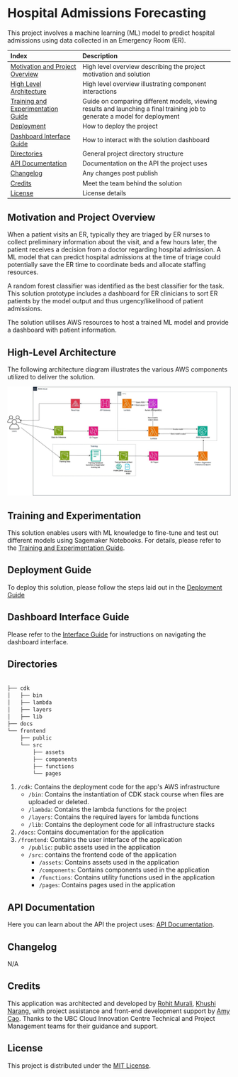 
# Hospital Admissions Forecasting

This project involves a machine learning (ML) model to predict hospital admissions using data collected in an Emergency Room (ER).


| Index                                               | Description                                             |
| :-------------------------------------------------- | :------------------------------------------------------ |
| [Motivation and Project Overview](#motivation-and-project-overview) | High level overview describing the project motivation and solution |
| [High Level Architecture](#high-level-architecture) | High level overview illustrating component interactions |
| [Training and Experimentation Guide](#training-and-experimentation) | Guide on comparing different models, viewing results and launching a final training job to generate a model for deployment |
| [Deployment](#deployment-guide)                     | How to deploy the project                               |
| [Dashboard Interface Guide](#dashboard-interface-guide)                           | How to interact with the solution dashboard                                    |
| [Directories](#directories)                         | General project directory structure                     |
| [API Documentation](#api-documentation)             | Documentation on the API the project uses               |
| [Changelog](#changelog)                             | Any changes post publish                                |
| [Credits](#credits)                                 | Meet the team behind the solution                       |
| [License](#license)                                 | License details                                         |

## Motivation and Project Overview

When a patient visits an ER, typically they are triaged by ER nurses to collect preliminary information about the visit, and a few hours later, the patient receives a decision from a doctor regarding hospital admission. A ML model that can predict hospital admissions at the time of triage could potentially save the ER time to coordinate beds and allocate staffing resources.

A random forest classifier was identified as the best classifier for the task. This solution prototype includes a dashboard for ER clinicians to sort ER patients by the model output and thus urgency/likelihood of patient admissions.

The solution utilises AWS resources to host a trained ML model and provide a dashboard with patient information.

## High-Level Architecture

The following architecture diagram illustrates the various AWS components utilized to deliver the solution.

![Architecture Diagram](./docs/images/architecture.jpg)


## Training and Experimentation

This solution enables users with ML knowledge to fine-tune and test out different models using Sagemaker Notebooks. For details, please refer to the [Training and Experimentation Guide](./docs/Training-and-experimentation-guide.pdf).

## Deployment Guide

To deploy this solution, please follow the steps laid out in the [Deployment Guide](./docs/deploymentGuide.md)

## Dashboard Interface Guide

Please refer to the [Interface Guide](./docs/interfaceGuide.md) for instructions on navigating the dashboard interface.

<!-- ![Dashboard Preview](https://placehold.co/600x400) -->
<!-- *Dashboard Preview* -->

## Directories

```

├── cdk
│   ├── bin
│   ├── lambda
│   ├── layers
│   ├── lib
├── docs
└── frontend
    ├── public
    └── src
        ├── assets
        ├── components
        ├── functions
        └── pages
```

1. `/cdk`: Contains the deployment code for the app's AWS infrastructure
    - `/bin`: Contains the instantiation of CDK stack
   course when files are uploaded or deleted.
    - `/lambda`: Contains the lambda functions for the project
    - `/layers`: Contains the required layers for lambda functions
    - `/lib`: Contains the deployment code for all infrastructure stacks
2. `/docs`: Contains documentation for the application
3. `/frontend`: Contains the user interface of the application
    - `/public`: public assets used in the application
    - `/src`: contains the frontend code of the application
        - `/assets`: Contains assets used in the application
        - `/components`: Contains components used in the application
        - `/functions`: Contains utility functions used in the application
        - `/pages`: Contains pages used in the application

## API Documentation

Here you can learn about the API the project uses: [API Documentation](./docs/api-documentation.md).

## Changelog

N/A


## Credits

This application was architected and developed by [Rohit Murali](https://www.linkedin.com/in/muralirohit), [Khushi Narang](https://www.linkedin.com/in/khushi-narang-2029a9213), with project assistance and front-end development support by [Amy Cao](https://www.linkedin.com/in/amy-c-2313121b1/). Thanks to the UBC Cloud Innovation Centre Technical and Project Management teams for their guidance and support.

## License

This project is distributed under the [MIT License](LICENSE).
